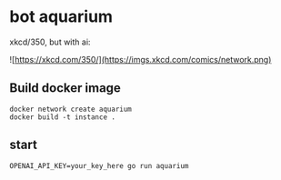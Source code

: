 # bot aquarium

xkcd/350, but with ai:

![https://xkcd.com/350/](https://imgs.xkcd.com/comics/network.png)


## Build docker image

    docker network create aquarium
    docker build -t instance .

## start

    OPENAI_API_KEY=your_key_here go run aquarium
